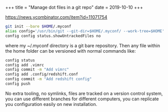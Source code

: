 +++
title = "Manage dot files in a git repo"
date = 2019-10-10
+++

<https://news.ycombinator.com/item?id=11071754>

```bash
git init --bare $HOME/.myconf
alias config='/usr/bin/git --git-dir=$HOME/.myconf/ --work-tree=$HOME'
config config status.showUntrackedFiles no
```
where my ~/.myconf directory is a git bare repository.
Then any file within the home folder can be versioned with normal commands like:

```bash
config status
config add .vimrc
config commit -m "Add vimrc"
config add .config/redshift.conf
config commit -m "Add redshift config"
config push
```

No extra tooling, no symlinks, files are tracked on a version control system,
you can use different branches for different computers, you can replicate you
configuration easily on new installation.
